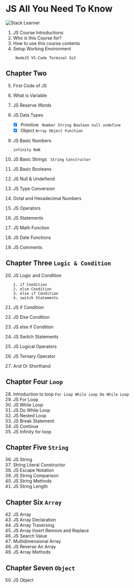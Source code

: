 # JS All You Need To Know

![**_Stack Learner_**](https://yt3.ggpht.com/_laaRTCwOZ6hxLgPmjN8HnzzIlhWqyiwbD2kuofkSLx51FImoP0esGJVxyZm7oZ46Yby9MVz7g=s176-c-k-c0x00ffffff-no-rj)

1. JS Course Introductions
2. Who is this Course for?
3. How to use this course contents
4. Setup Working Environment
   ```
    NodeJS VS-Code Terminal Git
   ```

## Chapter Two

5. First Code of JS
6. What is Variable
7. JS Reserve Words
8. JS Data Types
   - [x] Primitive ` Number String Boolean null undefine`
   - [x] Object `Array Object Function`
9. JS Basic Numbers
   ```
   infinity NaN
   ```
10. JS Basic Strings
    ` String Constructor`

11. JS Basic Booleans
12. JS Null & Undefiend
13. JS Type Conversion
14. Octal and Hexadecimal Numbers
15. JS Operators
16. JS Statements
17. JS Math Function
18. JS Date Functions
19. JS Comments

## Chapter Three `Logic & Condition`

20. JS Logic and Condition

    ```
    1. if Condition
    2. else Condition
    3. else if Condition
    4. switch Statements

    ```

21. JS if Condition
22. JS Else Condition
23. JS else if Condition
24. JS Switch Statements
25. JS Logical Operators
26. JS Ternary Operator
27. And Or Shorthand

## Chapter Four `Loop`

28. Introduction to loop
    `For Loop While Loop Do While Loop`
29. JS For Loop
30. JS While Loop
31. JS Do While Loop
32. JS Nested Loop
33. JS Break Statement
34. JS Continue
35. JS Infinity for loop

## Chapter Five `String`

36. JS String
37. String Literal Constructor
38. JS Escape Notation
39. JS String Comparison
40. JS String Methods
41. JS String Length

## Chapter Six `Array`

42. JS Array
43. JS Array Declaration
44. JS Array Traversing
45. JS Array Insert Remove and Replace
46. JS Search Value
47. Multidimensional Array
48. JS Reverse An Array
49. JS Array Methods

## Chapter Seven `Object`

50. JS Object
